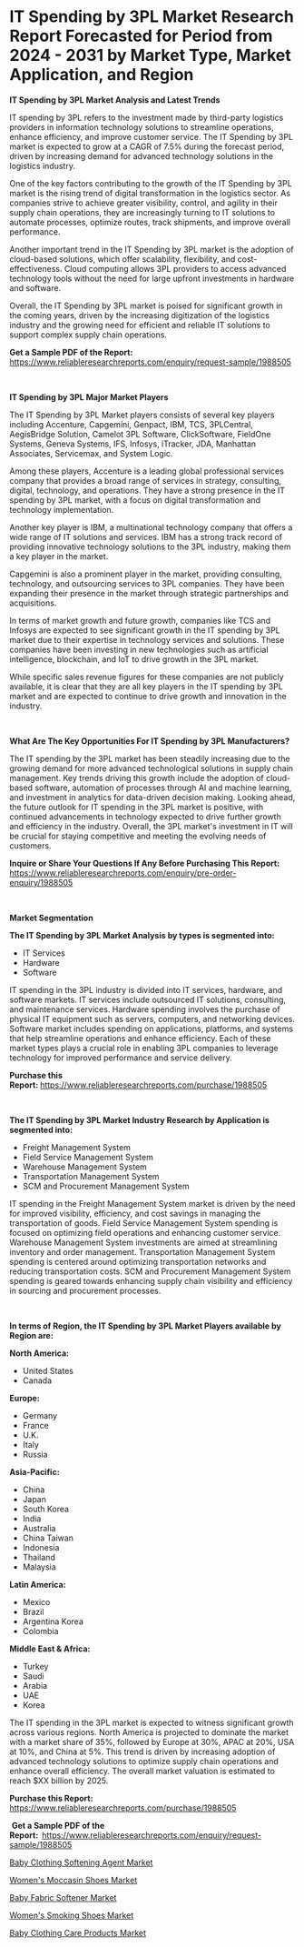 <p><h1>IT Spending by 3PL Market Research Report Forecasted for Period from 2024 -  2031 by Market Type, Market Application, and Region</h1></p><p><strong>IT Spending by 3PL Market Analysis and Latest Trends</strong></p>
<p><p>IT spending by 3PL refers to the investment made by third-party logistics providers in information technology solutions to streamline operations, enhance efficiency, and improve customer service. The IT Spending by 3PL market is expected to grow at a CAGR of 7.5% during the forecast period, driven by increasing demand for advanced technology solutions in the logistics industry.</p><p>One of the key factors contributing to the growth of the IT Spending by 3PL market is the rising trend of digital transformation in the logistics sector. As companies strive to achieve greater visibility, control, and agility in their supply chain operations, they are increasingly turning to IT solutions to automate processes, optimize routes, track shipments, and improve overall performance.</p><p>Another important trend in the IT Spending by 3PL market is the adoption of cloud-based solutions, which offer scalability, flexibility, and cost-effectiveness. Cloud computing allows 3PL providers to access advanced technology tools without the need for large upfront investments in hardware and software.</p><p>Overall, the IT Spending by 3PL market is poised for significant growth in the coming years, driven by the increasing digitization of the logistics industry and the growing need for efficient and reliable IT solutions to support complex supply chain operations.</p></p>
<p><strong>Get a Sample PDF of the Report:&nbsp;</strong> <a href="https://www.reliableresearchreports.com/enquiry/request-sample/1988505">https://www.reliableresearchreports.com/enquiry/request-sample/1988505</a></p>
<p>&nbsp;</p>
<p><strong>IT Spending by 3PL Major Market Players</strong></p>
<p><p>The IT Spending by 3PL Market players consists of several key players including Accenture, Capgemini, Genpact, IBM, TCS, 3PLCentral, AegisBridge Solution, Camelot 3PL Software, ClickSoftware, FieldOne Systems, Geneva Systems, IFS, Infosys, iTracker, JDA, Manhattan Associates, Servicemax, and System Logic.</p><p>Among these players, Accenture is a leading global professional services company that provides a broad range of services in strategy, consulting, digital, technology, and operations. They have a strong presence in the IT spending by 3PL market, with a focus on digital transformation and technology implementation.</p><p>Another key player is IBM, a multinational technology company that offers a wide range of IT solutions and services. IBM has a strong track record of providing innovative technology solutions to the 3PL industry, making them a key player in the market.</p><p>Capgemini is also a prominent player in the market, providing consulting, technology, and outsourcing services to 3PL companies. They have been expanding their presence in the market through strategic partnerships and acquisitions.</p><p>In terms of market growth and future growth, companies like TCS and Infosys are expected to see significant growth in the IT spending by 3PL market due to their expertise in technology services and solutions. These companies have been investing in new technologies such as artificial intelligence, blockchain, and IoT to drive growth in the 3PL market.</p><p>While specific sales revenue figures for these companies are not publicly available, it is clear that they are all key players in the IT spending by 3PL market and are expected to continue to drive growth and innovation in the industry.</p></p>
<p>&nbsp;</p>
<p><strong>What Are The Key Opportunities For IT Spending by 3PL Manufacturers?</strong></p>
<p><p>The IT spending by the 3PL market has been steadily increasing due to the growing demand for more advanced technological solutions in supply chain management. Key trends driving this growth include the adoption of cloud-based software, automation of processes through AI and machine learning, and investment in analytics for data-driven decision making. Looking ahead, the future outlook for IT spending in the 3PL market is positive, with continued advancements in technology expected to drive further growth and efficiency in the industry. Overall, the 3PL market's investment in IT will be crucial for staying competitive and meeting the evolving needs of customers.</p></p>
<p><strong>Inquire or Share Your Questions If Any Before Purchasing This Report:</strong> <a href="https://www.reliableresearchreports.com/enquiry/pre-order-enquiry/1988505">https://www.reliableresearchreports.com/enquiry/pre-order-enquiry/1988505</a></p>
<p>&nbsp;</p>
<p><strong>Market Segmentation</strong></p>
<p><strong>The IT Spending by 3PL Market Analysis by types is segmented into:</strong></p>
<p><ul><li>IT Services</li><li>Hardware</li><li>Software</li></ul></p>
<p><p>IT spending in the 3PL industry is divided into IT services, hardware, and software markets. IT services include outsourced IT solutions, consulting, and maintenance services. Hardware spending involves the purchase of physical IT equipment such as servers, computers, and networking devices. Software market includes spending on applications, platforms, and systems that help streamline operations and enhance efficiency. Each of these market types plays a crucial role in enabling 3PL companies to leverage technology for improved performance and service delivery.</p></p>
<p><strong>Purchase this Report:&nbsp;</strong><a href="https://www.reliableresearchreports.com/purchase/1988505">https://www.reliableresearchreports.com/purchase/1988505</a></p>
<p>&nbsp;</p>
<p><strong>The IT Spending by 3PL Market Industry Research by Application is segmented into:</strong></p>
<p><ul><li>Freight Management System</li><li>Field Service Management System</li><li>Warehouse Management System</li><li>Transportation Management System</li><li>SCM and Procurement Management System</li></ul></p>
<p><p>IT spending in the Freight Management System market is driven by the need for improved visibility, efficiency, and cost savings in managing the transportation of goods. Field Service Management System spending is focused on optimizing field operations and enhancing customer service. Warehouse Management System investments are aimed at streamlining inventory and order management. Transportation Management System spending is centered around optimizing transportation networks and reducing transportation costs. SCM and Procurement Management System spending is geared towards enhancing supply chain visibility and efficiency in sourcing and procurement processes.</p></p>
<p>&nbsp;</p>
<p><strong>In terms of Region, the IT Spending by 3PL Market Players available by Region are:</strong></p>
<p>
    <p> <strong> North America: </strong>
        <ul>
            <li>United States</li>
            <li>Canada</li>
        </ul>
        </p> 
    <p> <strong> Europe: </strong>
        <ul>
            <li>Germany</li>
            <li>France</li>
            <li>U.K.</li>
            <li>Italy</li>
            <li>Russia</li>
        </ul>
        </p> 
    <p> <strong> Asia-Pacific: </strong>
        <ul>
            <li>China</li>
            <li>Japan</li>
            <li>South Korea</li>
            <li>India</li>
            <li>Australia</li>
            <li>China Taiwan</li>
            <li>Indonesia</li>
            <li>Thailand</li>
            <li>Malaysia</li>
        </ul>
        </p> 
    <p> <strong> Latin America: </strong>
        <ul>
            <li>Mexico</li>
            <li>Brazil</li>
            <li>Argentina Korea</li>
            <li>Colombia</li>
        </ul>
        </p> 
    <p> <strong> Middle East & Africa: </strong>
        <ul>
            <li>Turkey</li>
            <li>Saudi</li>
            <li>Arabia</li>
            <li>UAE</li>
            <li>Korea</li>
        </ul>
    </p>
    </p>
<p><p>The IT spending in the 3PL market is expected to witness significant growth across various regions. North America is projected to dominate the market with a market share of 35%, followed by Europe at 30%, APAC at 20%, USA at 10%, and China at 5%. This trend is driven by increasing adoption of advanced technology solutions to optimize supply chain operations and enhance overall efficiency. The overall market valuation is estimated to reach $XX billion by 2025.</p></p>
<p><strong>Purchase this Report: </strong><a href="https://www.reliableresearchreports.com/purchase/1988505">https://www.reliableresearchreports.com/purchase/1988505</a></p>
<p>&nbsp;<strong>Get a Sample PDF of the Report:&nbsp;&nbsp;</strong><a href="https://www.reliableresearchreports.com/enquiry/request-sample/1988505">https://www.reliableresearchreports.com/enquiry/request-sample/1988505</a></p>
<p><strong></strong></p>
<p><p><a href="https://confirmed-shield-e13.notion.site/Baby-Clothing-Softening-Agent-Market-Research-Report-Reveals-The-Latest-Trends-And-Opportunities-of--e580d3e868664d2fa982022c17634dc7">Baby Clothing Softening Agent Market</a></p><p><a href="https://view.publitas.com/reportprime-1/global-womens-moccasin-shoes-market-size-and-market-trends-insights-and-projections-from-2024-to-2031/">Women's Moccasin Shoes Market</a></p><p><a href="https://sore-arch-6db.notion.site/Baby-Fabric-Softener-Market-Size-Furnishes-Valuable-Information-Encompassing-Market-Share-Market-Tr-e4ce354f8f924e379f0223b09f7a934c">Baby Fabric Softener Market</a></p><p><a href="https://view.publitas.com/reportprime-1/insights-into-womens-smoking-shoes-market-size-analysing-market-share-trends-and-growth-from-2024-to-2031/">Women's Smoking Shoes Market</a></p><p><a href="https://funky-papaya-cf4.notion.site/Baby-Clothing-Care-Products-Market-Size-Share-Trends-Analysis-Report-By-Material-By-Type-By-End-bc7ed7e3e0454ab19f95ae6617bec5cf">Baby Clothing Care Products Market</a></p></p>